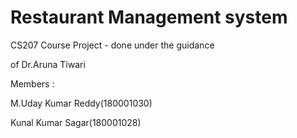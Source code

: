 # Restaurant Management system
CS207 Course Project - done under the guidance

of Dr.Aruna Tiwari


Members :

M.Uday Kumar Reddy(180001030)


Kunal Kumar Sagar(180001028)
 
